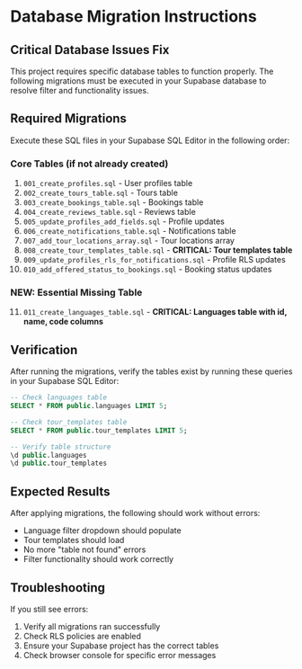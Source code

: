 # Database Migration Instructions

## Critical Database Issues Fix

This project requires specific database tables to function properly. The following migrations must be executed in your Supabase database to resolve filter and functionality issues.

## Required Migrations

Execute these SQL files in your Supabase SQL Editor in the following order:

### Core Tables (if not already created)
1. `001_create_profiles.sql` - User profiles table
2. `002_create_tours_table.sql` - Tours table
3. `003_create_bookings_table.sql` - Bookings table
4. `004_create_reviews_table.sql` - Reviews table
5. `005_update_profiles_add_fields.sql` - Profile updates
6. `006_create_notifications_table.sql` - Notifications table
7. `007_add_tour_locations_array.sql` - Tour locations array
8. `008_create_tour_templates_table.sql` - **CRITICAL: Tour templates table**
9. `009_update_profiles_rls_for_notifications.sql` - Profile RLS updates
10. `010_add_offered_status_to_bookings.sql` - Booking status updates

### **NEW: Essential Missing Table**
11. `011_create_languages_table.sql` - **CRITICAL: Languages table with id, name, code columns**

## Verification

After running the migrations, verify the tables exist by running these queries in your Supabase SQL Editor:

```sql
-- Check languages table
SELECT * FROM public.languages LIMIT 5;

-- Check tour_templates table  
SELECT * FROM public.tour_templates LIMIT 5;

-- Verify table structure
\d public.languages
\d public.tour_templates
```

## Expected Results

After applying migrations, the following should work without errors:
- Language filter dropdown should populate
- Tour templates should load
- No more "table not found" errors
- Filter functionality should work correctly

## Troubleshooting

If you still see errors:
1. Verify all migrations ran successfully
2. Check RLS policies are enabled
3. Ensure your Supabase project has the correct tables
4. Check browser console for specific error messages